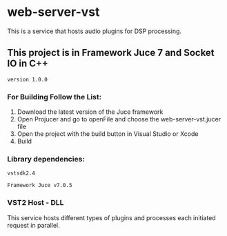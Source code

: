 # web-server-vst

This is a service that hosts audio plugins for DSP processing.

## This project is in Framework Juce 7 and Socket IO in C++

``
version 1.0.0
``

### For Building Follow the List:

1. Download the latest version of the Juce framework
2. Open Projucer and go to openFile and choose the web-server-vst.jucer file
3. Open the project with the build button in Visual Studio or Xcode
4. Build

### Library dependencies:

```
vstsdk2.4
```

```
Framework Juce v7.0.5
```

### VST2 Host - DLL

This service hosts different types of plugins and processes each initiated request in parallel.

